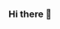### Hi there 👋

<!--
**Rinlaphas/Rinlaphas** is a ✨ _special_ ✨ repository because its `README.md` (this file) appears on your GitHub profile.

Here are some ideas to get you started:

- 🔭 I’m currently working on ...
- 🌱 I’m currently learning ...
- 👯 I’m looking to collaborate on ...
- 🤔 I’m looking for help with ...
- 💬 Ask me about my cat
- 📫 How to reach me: ...
- 😄 Pronouns: ...
- ⚡ Fun fact: ...
-->
